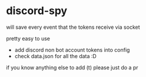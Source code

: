 # discord-spy
will save every event that the tokens receive via socket

pretty easy to use
- add discord non bot account tokens into config
- check data.json for all the data :D

if you know anything else to add (t) please just do a pr
